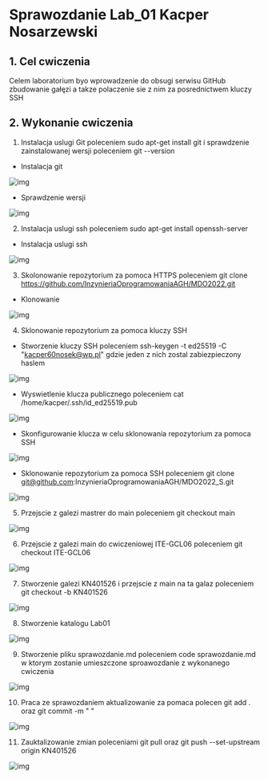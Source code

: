 # Sprawozdanie Lab_01 Kacper Nosarzewski

## 1. Cel cwiczenia

Celem laboratorium byo wprowadzenie do obsugi serwisu GitHub zbudowanie gałęzi a takze polaczenie sie z nim za posrednictwem kluczy SSH

## 2. Wykonanie cwiczenia
1. Instalacja uslugi Git poleceniem sudo apt-get install git i sprawdzenie zainstalowanej wersji poleceniem git --version


* Instalacja git

 ![img](sprawdzenie_wersji_git.PNG)

* Sprawdzenie wersji

 ![img](instalacja_git.PNG)

2. Instalacja uslugi ssh poleceniem sudo apt-get install openssh-server

 * Instalacja uslugi ssh

 ![img](instalacja_ssh.PNG)

 3. Skolonowanie repozytorium za pomoca HTTPS poleceniem git clone https://github.com/InzynieriaOprogramowaniaAGH/MDO2022.git

 * Klonowanie

  ![img](Klonowanie_po_HTTPS.PNG)
 
 4. Sklonowanie repozytorium za pomoca kluczy SSH

 * Stworzenie kluczy SSH poleceniem ssh-keygen -t ed25519 -C "kacper60nosek@wp.pl" gdzie jeden z nich zostal zabiezpieczony haslem

 
 ![img](ssh_key.PNG)

 * Wyswietlenie klucza publicznego poleceniem cat /home/kacper/.ssh/id_ed25519.pub

 ![img](Klucz_publiczny.PNG)

 * Skonfigurowanie klucza w celu sklonowania repozytorium za pomoca SSH

 ![img](skonfigurowanie_klucza.PNG)

 * Sklonowanie repozytorium za pomoca SSH poleceniem git clone git@github.com:InzynieriaOprogramowaniaAGH/MDO2022_S.git


  ![img](Klonowanie_po_SSH.PNG)

  5. Przejscie z galezi mastrer do main poleceniem git checkout main

  ![img](Master_main.PNG)

  6. Przejscie z galezi main do cwiczeniowej ITE-GCL06 poleceniem git checkout ITE-GCL06

  ![img](Main_cwiczeniowa.PNG)

  7. Stworzenie galezi KN401526 i przejscie z main na ta galaz poleceniem git checkout -b KN401526

  ![img](Cwiczeniowa_KN401526.PNG)

  8. Stworzenie katalogu Lab01 

  ![img](Lab_01.png)

  9. Stworzenie pliku sprawozdanie.md poleceniem code sprawozdanie.md w ktorym zostanie umieszczone sproawozdanie z wykonanego cwiczenia 

  ![img](Plik_sprawozdanie.png)

  10. Praca ze sprawozdaniem aktualizowanie za pomaca polecen git add . oraz git commit -m " "

   ![img](Dodawanie_commitow.png)
 
  11. Zauktalizowanie zmian poleceniami git pull oraz git push --set-upstream origin KN401526 

   ![img](Wprowadzanie_zmian.png)







